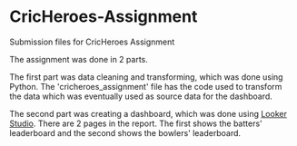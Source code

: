 # CricHeroes-Assignment
Submission files for CricHeroes Assignment


The assignment was done in 2 parts.

The first part was data cleaning and transforming, which was done using Python. The 'cricheroes_assignment' file has the code used to transform the data which was eventually used as source data for the dashboard.

The second part was creating a dashboard, which was done using <a href="https://lookerstudio.google.com/reporting/a686c35a-0449-4b66-8c7d-75903afd94ee/page/2GG5D">Looker Studio</a>. There are 2 pages in the report. The first shows the batters' leaderboard and the second shows the bowlers' leaderboard.

